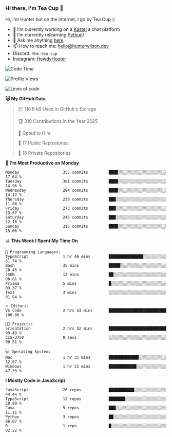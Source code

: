 ### Hi there, I'm Tea Cup 👋 

Hi, I'm Hunter but on the internet, I go by Tea Cup :)

- 🔭 I’m currently working on a [Kastel](https://github.com/KastelApp) a chat platform
- 🌱 I’m currently relearning [Python](https://github.com/TheTeaCup/CIS-3680)!
- 💬 Ask me anything [here](https://github.com/TheTeaCup/TheTeaCup/issues)
- 📫 How to reach me: [hello@hunterwilson.dev](mailto:hello@hunterwilson.dev)
- Discord: `the.tea.cup`
- Instagram: [HowdyHooter](https://instagram.com/HowdyHooter)

<!--START_SECTION:waka-->
![Code Time](http://img.shields.io/badge/Code%20Time-633%20hrs%2041%20mins-blue)

![Profile Views](http://img.shields.io/badge/Profile%20Views-2-blue)

![Lines of code](https://img.shields.io/badge/From%20Hello%20World%20I%27ve%20Written-871.0%20thousand%20lines%20of%20code-blue)

**🐱 My GitHub Data** 

> 📦 116.8 kB Used in GitHub's Storage 
 > 
> 🏆 210 Contributions in the Year 2025
 > 
> 💼 Opted to Hire
 > 
> 📜 17 Public Repositories 
 > 
> 🔑 18 Private Repositories 
 > 
📅 **I'm Most Productive on Monday** 

```text
Monday                   355 commits         ████░░░░░░░░░░░░░░░░░░░░░   17.64 % 
Tuesday                  301 commits         ████░░░░░░░░░░░░░░░░░░░░░   14.96 % 
Wednesday                284 commits         ████░░░░░░░░░░░░░░░░░░░░░   14.12 % 
Thursday                 239 commits         ███░░░░░░░░░░░░░░░░░░░░░░   11.88 % 
Friday                   273 commits         ███░░░░░░░░░░░░░░░░░░░░░░   13.57 % 
Saturday                 245 commits         ███░░░░░░░░░░░░░░░░░░░░░░   12.18 % 
Sunday                   315 commits         ████░░░░░░░░░░░░░░░░░░░░░   15.66 % 
```


📊 **This Week I Spent My Time On** 

```text
💬 Programming Languages: 
TypeScript               1 hr 46 mins        ███████████████░░░░░░░░░░   61.74 % 
Bash                     35 mins             █████░░░░░░░░░░░░░░░░░░░░   20.45 % 
JSON                     13 mins             ██░░░░░░░░░░░░░░░░░░░░░░░   08.01 % 
Prisma                   5 mins              █░░░░░░░░░░░░░░░░░░░░░░░░   03.37 % 
Text                     3 mins              ░░░░░░░░░░░░░░░░░░░░░░░░░   01.94 % 

🔥 Editors: 
VS Code                  2 hrs 53 mins       █████████████████████████   100.00 % 

🐱‍💻 Projects: 
orientation              2 hrs 52 mins       █████████████████████████   99.49 % 
CIS-3750                 0 secs              ░░░░░░░░░░░░░░░░░░░░░░░░░   00.51 % 

💻 Operating System: 
Mac                      1 hr 31 mins        █████████████░░░░░░░░░░░░   52.67 % 
Windows                  1 hr 21 mins        ████████████░░░░░░░░░░░░░   47.33 % 
```

**I Mostly Code in JavaScript** 

```text
JavaScript               20 repos            ███████████░░░░░░░░░░░░░░   44.44 % 
TypeScript               13 repos            ███████░░░░░░░░░░░░░░░░░░   28.89 % 
Java                     5 repos             ███░░░░░░░░░░░░░░░░░░░░░░   11.11 % 
Python                   3 repos             ██░░░░░░░░░░░░░░░░░░░░░░░   06.67 % 
R                        1 repo              █░░░░░░░░░░░░░░░░░░░░░░░░   02.22 % 
```




<!--END_SECTION:waka-->
